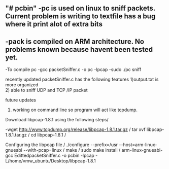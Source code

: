 "# pcbin" 
-pc is used on linux to sniff packets. Current problem is writing to textfile has a bug where it print alot of extra bits
-
-pack is compiled on ARM architecture. No problems known because havent been tested yet.
-
-To compile pc
-gcc packetSniffer.c -o pc -lpcap
-sudo ./pc sniff

recently updated packetSniffer.c  has the following features
1)output.txt is more organized  
2) able to sniff UDP and TCP /IP packet 

future updates
1) working on command line  so program will act like tcpdump.

Download libpcap-1.8.1  using the following steps/

-wget http://www.tcpdump.org/release/libpcap-1.8.1.tar.gz     /
tar xvf libpcap-1.8.1.tar.gz    /
cd libpcap-1.8.1   /

Configuring the libpcap file   /
 ./configure --prefix=/usr --host=arm-linux-gnueabi --with-pcap=linux   /
 make   /
 sudo make install  /
 arm-linux-gnueabi-gcc EdittedpacketSniffer.c -o pcbin -lpcap -L/home/vmw_ubuntu/Desktop/libpcap-1.8.1
  

